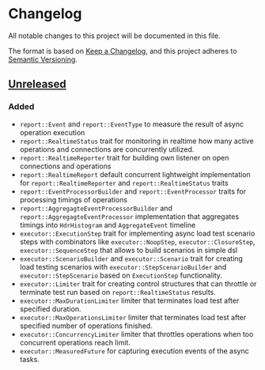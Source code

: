 # Changelog
All notable changes to this project will be documented in this file.

The format is based on [Keep a Changelog](https://keepachangelog.com/en/1.0.0/),
and this project adheres to [Semantic Versioning](https://semver.org/spec/v2.0.0.html).

## [Unreleased]
### Added 
- `report::Event` and `report::EventType` to measure the result of async operation execution 
- `report::RealtimeStatus` trait for monitoring in realtime how many active operations and connections are concurrently utilized.
- `report::RealtimeReporter` trait for building own listener on open connections and operations  
- `report::RealtimeReport` default concurrent lightweight implementation for `report::RealtimeReporter` and `report::RealtimeStatus` traits
- `report::EventProcessorBuilder` and `report::EventProcessor` traits for processing timings of operations
- `report::AggregagteEventProcessorBuilder` and `report::AggregagteEventProcessor` implementation that aggregates timings into `HdrHistogram` and `AggregateEvent` timeline
- `executor::ExecutionStep` trait for implementing async load test scenario steps with combinators like 
`executor::NoopStep`, `executor::ClosureStep`, `executor::SequenceStep` that allows to build scenarios in simple dsl
- `executor::ScenarioBuilder` and `executor::Scenario` trait for creating load testing scenarios with `executor::StepScenarioBuilder` and `executor::StepScenario` based on `ExecutionStep` functionality.   
- `executor::Limiter` trait for creating control structures that can throttle or terminate test run based on `report::RealtimeStatus` results.
- `executor::MaxDurationLimiter` limiter that terminates load test after specified duration.
- `executor::MaxOperationsLimiter` limiter that terminates load test after specified number of operations finished.
- `executor::ConcurrencyLimiter` limiter that throttles operations when too concurrent operations reach limit.
- `executor::MeasuredFuture` for capturing execution events of the async tasks.

[Unreleased]: https://github.com/EcomDev/profusion-rs/compare/3077010...HEAD